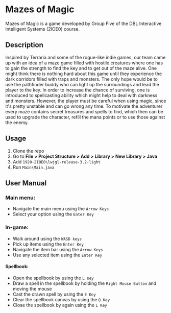 # Mazes of Magic
Mazes of Magic is a game developed by Group Five of the DBL Interactive Intelligent Systems (2IOE0) course. 

## Description
Inspired by Terraria and some of the rogue-like indie games, our team came up with an idea of a maze game filled with hostile creatures where one has to gain the strength to find the key and to get out of the maze alive. One might think there is nothing hard about this game until they experience the dark corridors filled with traps and monsters. The only hope would be to use the pathfinder buddy who can light up the surroundings and lead the player to the key. In order to increase the chance of surviving, one is introduced to spellcasting ability which might help to deal with darkness and monsters. However, the player must be careful when using magic, since it's pretty unstable and can go wrong any time. To motivate the adventurer every maze contains secret treasures and spells to find, which then can be used to upgrade the character, refill the mana points or to use those against the enemy.

## Usage
 1. Clone the repo
 2. Go to **File > Project Structure > Add > Library > New Library > Java**
 3. Add ```1920-2IOE0\lwjgl-release-3.2-light```
 4. Run ```Main\Main.java```

## User Manual

### Main menu:
 * Navigate the main menu using the ```Arrow Keys```
 * Select your option using the ```Enter Key```
 
### In-game:
 * Walk around using the ```WASD keys```
 * Pick up items using the ```Enter Key```
 * Navigate the item bar using the ```Arrow Keys```
 * Use any selected item using the ```Enter Key```

#### Spellbook:
 * Open the spellbook by using the ```L Key```
 * Draw a spell in the spellbook by holding the ```Right Mouse Button``` and moving the mouse
 * Cast the drawn spell by using the ```E Key```
 * Clear the spellbook canvas by using the ```Q Key```
 * Close the spellbook by again using the ```L Key```

